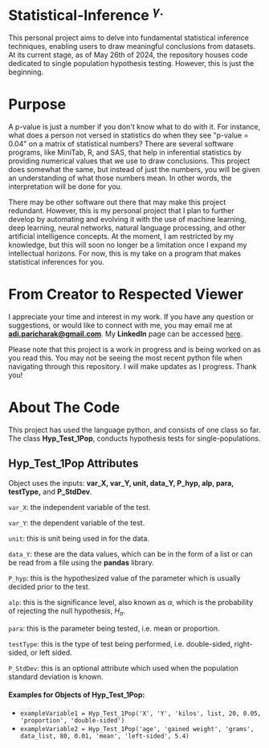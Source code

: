 # Statistical-Inference <sup> $\gamma$.
This personal project aims to delve into fundamental statistical inference techniques, enabling users to draw meaningful conclusions from datasets. At its current stage, as of May 26th of 2024, the repository houses code dedicated to single population hypothesis testing. However, this is just the beginning.

# Purpose
A p-value is just a number if you don't know what to do with it. For instance, what does a person not versed in statistics do when they see "p-value = 0.04" on a matrix of statistical numbers? There are several software programs, like MiniTab, R, and SAS, that help in inferential statistics by providing numerical values that we use to draw conclusions. This project does somewhat the same, but instead of just the numbers, you will be given an understanding of what those numbers mean. In other words, the interpretation will be done for you.

There may be other software out there that may make this project redundant. However, this is my personal project that I plan to further develop by automating and evolving it with the use of machine learning, deep learning, neural networks, natural language processing, and other artificial intelligence concepts. At the moment, I am restricted by my knowledge, but this will soon no longer be a limitation once I expand my intellectual horizons. For now, this is my take on a program that makes statistical inferences for you.

# From Creator to Respected Viewer
I appreciate your time and interest in my work. If you have any question or suggestions, or would like to connect with me, you may email me at **adi.paricharak@gmail.com**. My **LinkedIn** page can be accessed [here](www.linkedin.com/in/aditya-paricharak-2003asp).

Please note that this project is a work in progress and is being worked on as you read this. You may not be seeing the most recent python file when navigating through this repository. I will make updates as I progress. Thank you!

# About The Code

This project has used the language python, and consists of one class so far. The class **Hyp_Test_1Pop**, conducts hypothesis tests for single-populations.

## __Hyp_Test_1Pop Attributes__
Object uses the inputs: **var_X, var_Y, unit, data_Y, P_hyp, alp, para, testType,** and **P_StdDev**.

`var_X`: the independent variable of the test.

`var_Y`: the dependent variable of the test.

`unit`: this is unit being used in for the data.

`data_Y`: these are the data values, which can be in the form of a list or can be read from a file using the **pandas** library.

`P_hyp`: this is the hypothesized value of the parameter which is usually decided prior to the test.

`alp`: this is the significance level, also known as $\alpha$, which is the probability of rejecting the null hypothesis, $H_{o}$.

`para`: this is the parameter being tested, i.e. mean or proportion.

`testType`: this is the type of test being performed, i.e. double-sided, right-sided, or left sided.

`P_StdDev`: this is an optional attribute which used when the population standard deviation is known.

#### Examples for Objects of Hyp_Test_1Pop: 
- `exampleVariable1 = Hyp_Test_1Pop('X', 'Y', 'kilos', list, 20, 0.05, 'proportion', 'double-sided')`
- `exampleVariable2 = Hyp_Test_1Pop('age', 'gained weight', 'grams', data_list, 80, 0.01, 'mean', 'left-sided', 5.4)`



